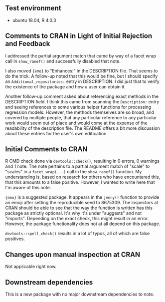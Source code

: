 ## Test environment

- ubuntu 18.04, R 4.0.3

## Comments to CRAN in Light of Initial Rejection and Feedback

I addressed the partial argument match that came by way of a facet wrap call in `show_ranef()` and successfully disabled that note.

I also moved `{emo}` to "Enhances:" in the DESCRIPTION file. That seems to do the trick. A follow-up noted that this would be fine, but I should specify an `Additional_repositories:` entry in DESCRIPTION. I did just that to verify the existence of the package and how a user can obtain it.

Another follow-up comment asked about referencing exact methods in the DESCRIPTION field. I think this came from scanning the `Description:` entry and seeing references to some various helper functions for processing regression models. However, the methods themselves are so broad, and covered by multiple people, that any particular reference to any particular work would seem out of place and would come at the expense of the readability of the description file. The README offers a bit more discussion about these entries for the user's own edification. 

## Initial Comments to CRAN

R CMD check done via `devtools::check()`, resulting in 0 errors, 0 warnings and 1 note. The note pertains to a partial argument match of "scale" to "scales" in a `facet_wrap(...)` call in the `show_ranef()` function. My understanding is, based on research for others who have encountered this, that this amounts to a false positive. However, I wanted to write here that I'm aware of this note.

`{emo}` is a suggested package. It appears in the `jenny()` function to provide an emoji after setting the reproducible seed to 8675309. The inspectors at CRAN should be able to see that the way the function is written has this package as strictly optional. It's why it's under "suggests" and not "imports". Depending on the exact check, this might result in an error. However, the package functionality does not at all depend on this package.

`devtools::spell_check()` results in a lot of typos, all of which are false positives.
 
## Changes upon manual inspection at CRAN

Not applicable right now.

## Downstream dependencies

This is a new package with no major downstream dependencies to note.
